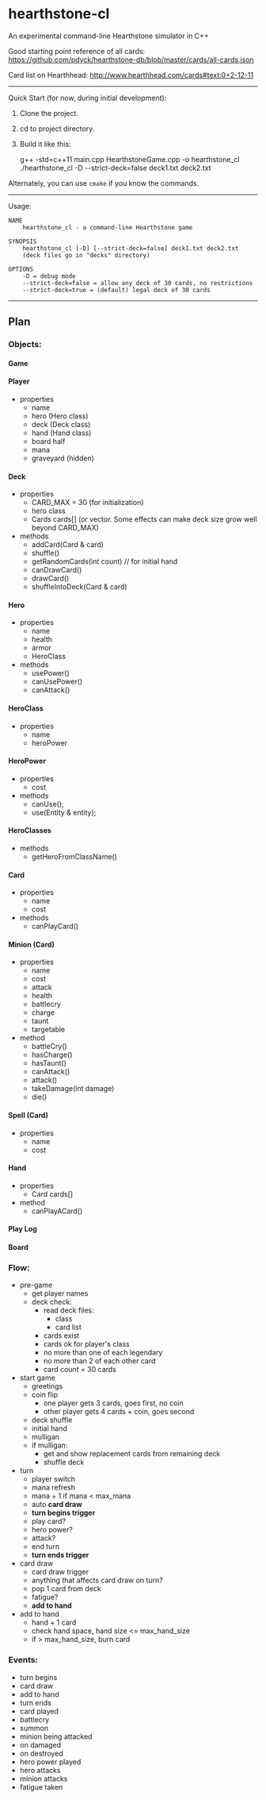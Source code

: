 # hearthstone-cl

An experimental command-line Hearthstone simulator in C++

Good starting point reference of all cards:
https://github.com/pdyck/hearthstone-db/blob/master/cards/all-cards.json

Card list on Hearthhead:
http://www.hearthhead.com/cards#text:0+2-12-11

---

Quick Start (for now, during initial development):

1. Clone the project.
2. cd to project directory.
3. Build it like this:


    g++ -std=c++11 main.cpp HearthstoneGame.cpp -o hearthstone_cl
    ./hearthstone_cl -D --strict-deck=false deck1.txt deck2.txt


Alternately, you can use `cmake` if you know the commands.

---

Usage:

    NAME
        hearthstone_cl - a command-line Hearthstone game
    
    SYNOPSIS
        hearthstone_cl [-D] [--strict-deck=false] deck1.txt deck2.txt
        (deck files go in "decks" directory)
    
    OPTIONS
        -D = debug mode
        --strict-deck=false = allow any deck of 30 cards, no restrictions
        --strict-deck=true = (default) legal deck of 30 cards

---

## Plan

### Objects:

#### Game

#### Player

- properties
    - name
    - hero (Hero class)
    - deck (Deck class)
    - hand (Hand class)
    - board half
    - mana
    - graveyard (hidden)

#### Deck

- properties
    - CARD_MAX = 30 (for initialization)
    - hero class
    - Cards cards[] (or vector. Some effects can make deck size grow well beyond CARD_MAX)
- methods
    - addCard(Card & card)
    - shuffle()
    - getRandomCards(int count) // for initial hand
    - canDrawCard()
    - drawCard()
    - shuffleIntoDeck(Card & card)

#### Hero

- properties
    - name
    - health
    - armor
    - HeroClass
- methods
    - usePower()
    - canUsePower()
    - canAttack()

#### HeroClass

- properties
    - name
    - heroPower

#### HeroPower

- properties
    - cost
- methods
    - canUse();
    - use(Entity & entity);

#### HeroClasses

- methods
    - getHeroFromClassName()

#### Card

- properties
    - name
    - cost
- methods
    - canPlayCard()

#### Minion (Card)

- properties
    - name
    - cost
    - attack
    - health
    - battlecry
    - charge
    - taunt
    - targetable
- method
    - battleCry()
    - hasCharge()
    - hasTaunt()
    - canAttack()
    - attack()
    - takeDamage(int damage)
    - die()

#### Spell (Card)

- properties
    - name
    - cost

#### Hand

- properties
    - Card cards[]
- method
    - canPlayACard()

#### Play Log

#### Board

### Flow:

- pre-game
    - get player names
    - deck check:
        - read deck files:
            - class
            - card list
        - cards exist
        - cards ok for player's class
        - no more than one of each legendary
        - no more than 2 of each other card
        - card count = 30 cards
- start game
    - greetings
    - coin flip
        - one player gets 3 cards, goes first, no coin
        - other player gets 4 cards + coin, goes second
    - deck shuffle
    - initial hand
    - mulligan
    - if mulligan:
        - get and show replacement cards from remaining deck
        - shuffle deck
- turn
    - player switch
    - mana refresh
    - mana + 1 if mana < max_mana
    - auto **card draw**
    - **turn begins trigger**
    - play card?
    - hero power?
    - attack?
    - end turn
    - **turn ends trigger**
- card draw
    - card draw trigger
    - anything that affects card draw on turn?
    - pop 1 card from deck
    - fatigue?
    - **add to hand**
- add to hand
    - hand + 1 card
    - check hand space, hand size <= max_hand_size
    - if > max_hand_size, burn card

### Events:

- turn begins
- card draw
- add to hand
- turn ends
- card played
- battlecry
- summon
- minion being attacked
- on damaged
- on destroyed
- hero power played
- hero attacks
- minion attacks
- fatigue taken

